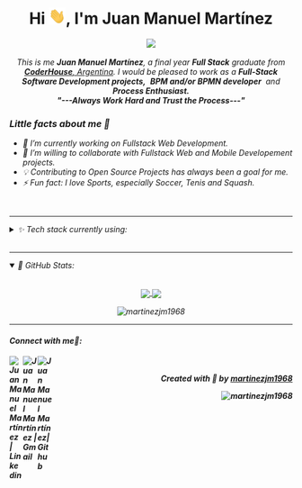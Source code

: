 
<h1 align="center">Hi <img src="https://raw.githubusercontent.com/ABSphreak/ABSphreak/master/gifs/Hi.gif" width="30px">, I'm Juan Manuel Martínez</h1>
<p align="center">
  <a href="https://github.com/Ratheshan03/readme-typing-svg"><img src="https://readme-typing-svg.herokuapp.com?lines=System+Analist;BPM+BPMN+Developer;Full+Stack+Software+Developer;DS%20|%20AI%20|%20ML%20Enthusiast;Aspiring+Learner&center=true&width=500&height=50"></a>
</p>

<p align="center">
  <em>
    This is me <b>Juan Manuel Martínez</b>, a final year <b>Full Stack</b> graduate from <a href="https://www.iit.ac.lk/"> <b>CoderHouse</b>, Argentina</a>.
    I would be pleased to work as a <b>Full-Stack Software Development projects,</b>&nbsp; <b>BPM and/or BPMN developer</b>&nbsp; and <b> Process Enthusiast.</b> 
  <br>
  <b><i>"---Always Work Hard and Trust the Process---"</i></b>
</p>

<h3>Little facts about me 🧑</h3>

- 🔭 I’m currently working on Fullstack Web Development.
- 👯  I’m willing to collaborate with Fullstack Web and Mobile Developement projects.
- 💡 Contributing to Open Source Projects has always been a goal for me.
- ⚡ Fun fact: I love Sports, especially Soccer, Tenis and Squash.
<br>

---

<details>
<summary>
  ✨ Tech stack currently using:
</summary>
   <br>
<code><a href="https://www.oracle.com/middleware/technologies/bpm.html" target="_blank"><img height="30" src="https://www.vectorlogo.zone/logos/oracle/oracle-icon.svg"></a></code>
<code><a href="https://www.oracle.com/java/" target="_blank"><img height="30" src="https://www.vectorlogo.zone/logos/java/java-icon.svg"></a></code>
<code><a href="https://www.javascript.com/" target="_blank"><img height="30" src="https://raw.githubusercontent.com/devicons/devicon/master/icons/javascript/javascript-plain.svg"></a></code>
<code><a href="https://reactjs.org/" target="_blank"><img height="30" src="https://www.vectorlogo.zone/logos/reactjs/reactjs-icon.svg"></a></code>
<code><a href="https://www.mongodb.com/es" target="_blank"><img height="30" src="https://www.vectorlogo.zone/logos/mongodb/mongodb-icon.svg"></a></code>
<code><a href="https://www.w3schools.com/html/" target="_blank"><img height="30" src="https://www.vectorlogo.zone/logos/w3_html5/w3_html5-icon.svg"></a></code>
<code><a href="https://www.w3schools.com/css/" target="_blank"><img height="30" src="https://raw.githubusercontent.com/devicons/devicon/master/icons/css3/css3-original.svg"></a></code>
<code><a href="https://sass-lang.com" target="_blank"> <img src="https://raw.githubusercontent.com/devicons/devicon/master/icons/sass/sass-original.svg" alt="sass"  height="30"></a></code>
<code><a href="https://nodejs.org/en/" target="_blank"><img height="30" src="https://www.vectorlogo.zone/logos/nodejs/nodejs-icon.svg"></a></code>
<code><a href="https://firebase.google.com/" target="_blank"><img height="30" src="https://www.vectorlogo.zone/logos/firebase/firebase-icon.svg"></a></code>
<code><a href="https://git-scm.com/" target="_blank"><img height="30" src="https://www.vectorlogo.zone/logos/git-scm/git-scm-icon.svg"></a></code>
<code><a href="https://www.json.org/" target="_blank"><img height="30" src="https://www.vectorlogo.zone/logos/json/json-icon.svg"></a></code>
  
</details>
<br>


---

<details open="">
<summary>
 📔 GitHub Stats:
</summary>
<br>
<p align="center">
  <a href="https://github.com/martinezjm1968">
    <img align="center"  height="175px" src="https://github-readme-stats.vercel.app/api?username=martinezjm1968&show_icons=true&hide_border=true&title_color=94b4a4&amp&icon_color=FFFFFF&amp&text_color=FFFFFF&amp&bg_color=000000&count_private=true&include_all_commits=true"/>
  </a>
  <a href="https://github.com/martinezjm1968">
    <img align="center" height="175px"  src="https://github-readme-stats.vercel.app/api/top-langs/?username=martinezjm1968&text_color=FFFFFF&bg_color=000000&title_color=94b4a4&langs_count=15&layout=compact&hide_border=true" />
  </a>
</p>
  <p align="center"><img align="center" src="https://github-readme-streak-stats.herokuapp.com/?user=martinezjm1968&text_color=FFFFFF&bg_color=000000&title_color=94b4a4&langs_count=15&layout=compact&hide_border=true" alt="martinezjm1968" /></p>
</details>

---

<h4> Connect with me🤝: <h4>
  </hr>
  <a href="https://www.linkedin.com/in/juanmanuelmartinez/">
   <img align="left" alt="Juan Manuel Martínez | Linkedin" width="24px" src="https://www.vectorlogo.zone/logos/linkedin/linkedin-icon.svg" />
  </a>
  <a href="mailto:martinezjm6666@gmail.com">
    <img align="left" alt="Juan Manuel Martínez | Gmail" width="26px" src="https://www.vectorlogo.zone/logos/gmail/gmail-icon.svg" />
  </a>
   <a href="https://github.com/martinezjm1968">
    <img align="left" alt="Juan Manuel Martínez| Github" width="26px" src="https://www.vectorlogo.zone/logos/github/github-tile.svg" />
  </a>
  <br>
  
<p align="right" > Created with 🖤 by <a href="https://github.com/martinezjm1968">martinezjm1968</a></p>
<p align="right" > <img src="https://komarev.com/ghpvc/?username=martinezjm1968&label=Profile%20views&color=0e75b6&style=flat" alt="martinezjm1968" /> </p>
